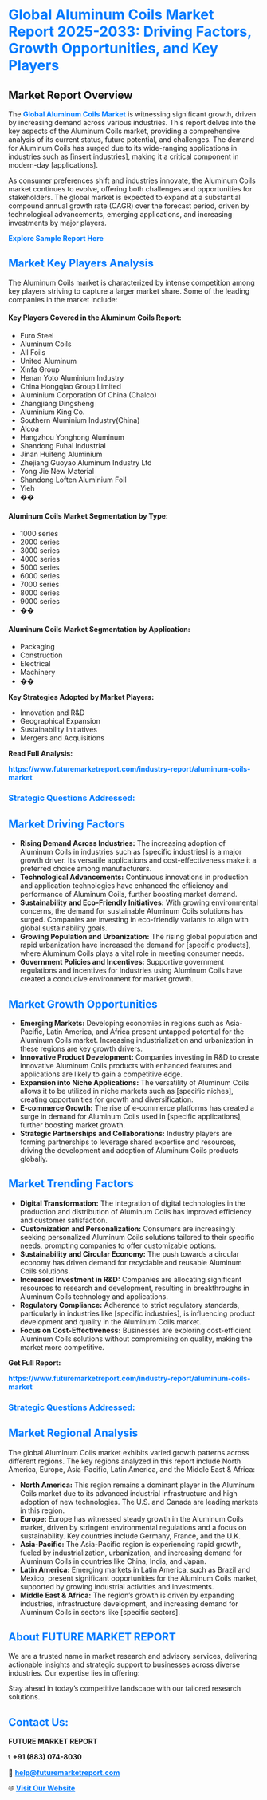 <h1 style="color: #007BFF;">Global Aluminum Coils Market Report 2025-2033: Driving Factors, Growth Opportunities, and Key Players</h1>

<section id="overview">
<h2>Market Report Overview</h2>
<p>The <a href="https://www.futuremarketreport.com/industry-report/aluminum-coils-market" style="color: #007BFF; text-decoration: none;"><strong>Global Aluminum Coils Market</strong></a> is witnessing significant growth, driven by increasing demand across various industries. This report delves into the key aspects of the Aluminum Coils market, providing a comprehensive analysis of its current status, future potential, and challenges. The demand for Aluminum Coils has surged due to its wide-ranging applications in industries such as [insert industries], making it a critical component in modern-day [applications].</p>
<p>As consumer preferences shift and industries innovate, the Aluminum Coils market continues to evolve, offering both challenges and opportunities for stakeholders. The global market is expected to expand at a substantial compound annual growth rate (CAGR) over the forecast period, driven by technological advancements, emerging applications, and increasing investments by major players.</p>
</section>

<section id="overview">
<p><a href="https://www.futuremarketreport.com/request-sample/reportId=116948" style="color: #007BFF; text-decoration: none;"><strong>Explore Sample Report Here</strong></a></p>
</section>

<section id="key-players">
<h2 style="color: #007BFF;">Market Key Players Analysis</h2>
<p>The Aluminum Coils market is characterized by intense competition among key players striving to capture a larger market share. Some of the leading companies in the market include:</p>
<h4>Key Players Covered in the Aluminum Coils Report:</h4>
<ul><li>Euro Steel</li><li>Aluminum Coils</li><li>All Foils</li><li>United Aluminum</li><li>Xinfa Group</li><li>Henan Yoto Aluminium Industry</li><li>China Hongqiao Group Limited</li><li>Aluminium Corporation Of China (Chalco)</li><li>Zhangjiang Dingsheng</li><li>Aluminium King Co.</li><li>Southern Aluminium Industry(China)</li><li>Alcoa</li><li>Hangzhou Yonghong Aluminum</li><li>Shandong Fuhai Industrial</li><li>Jinan Huifeng Aluminium</li><li>Zhejiang Guoyao Aluminum Industry Ltd</li><li>Yong Jie New Material</li><li>Shandong Loften Aluminium Foil</li><li>Yieh</li><li>��</li></ul>
<h4>Aluminum Coils Market Segmentation by Type:</h4>
<ul><li>1000 series</li><li>2000 series</li><li>3000 series</li><li>4000 series</li><li>5000 series</li><li>6000 series</li><li>7000 series</li><li>8000 series</li><li>9000 series</li><li>��</li></ul>

<h4>Aluminum Coils Market Segmentation by Application:</h4>
<ul><li>Packaging</li><li>Construction</li><li>Electrical</li><li>Machinery</li><li>��</li></ul>
<p><strong>Key Strategies Adopted by Market Players:</strong></p>
<ul>
<li>Innovation and R&D</li>
<li>Geographical Expansion</li>
<li>Sustainability Initiatives</li>
<li>Mergers and Acquisitions</li>
</ul>
</section>

<section>
<p><strong>Read Full Analysis: </strong></p><a href="https://www.futuremarketreport.com/industry-report/aluminum-coils-market" style="color: #007BFF; text-decoration: none;"><strong>https://www.futuremarketreport.com/industry-report/aluminum-coils-market</strong></a>
<h3 style="color: #007BFF;">Strategic Questions Addressed:</h3>
</section>

<section id="driving-factors">
<h2 style="color: #007BFF;">Market Driving Factors</h2>
<ul>
<li><strong>Rising Demand Across Industries:</strong> The increasing adoption of Aluminum Coils in industries such as [specific industries] is a major growth driver. Its versatile applications and cost-effectiveness make it a preferred choice among manufacturers.</li>
<li><strong>Technological Advancements:</strong> Continuous innovations in production and application technologies have enhanced the efficiency and performance of Aluminum Coils, further boosting market demand.</li>
<li><strong>Sustainability and Eco-Friendly Initiatives:</strong> With growing environmental concerns, the demand for sustainable Aluminum Coils solutions has surged. Companies are investing in eco-friendly variants to align with global sustainability goals.</li>
<li><strong>Growing Population and Urbanization:</strong> The rising global population and rapid urbanization have increased the demand for [specific products], where Aluminum Coils plays a vital role in meeting consumer needs.</li>
<li><strong>Government Policies and Incentives:</strong> Supportive government regulations and incentives for industries using Aluminum Coils have created a conducive environment for market growth.</li>
</ul>
</section>

<section id="growth-opportunities">
<h2 style="color: #007BFF;">Market Growth Opportunities</h2>
<ul>
<li><strong>Emerging Markets:</strong> Developing economies in regions such as Asia-Pacific, Latin America, and Africa present untapped potential for the Aluminum Coils market. Increasing industrialization and urbanization in these regions are key growth drivers.</li>
<li><strong>Innovative Product Development:</strong> Companies investing in R&D to create innovative Aluminum Coils products with enhanced features and applications are likely to gain a competitive edge.</li>
<li><strong>Expansion into Niche Applications:</strong> The versatility of Aluminum Coils allows it to be utilized in niche markets such as [specific niches], creating opportunities for growth and diversification.</li>
<li><strong>E-commerce Growth:</strong> The rise of e-commerce platforms has created a surge in demand for Aluminum Coils used in [specific applications], further boosting market growth.</li>
<li><strong>Strategic Partnerships and Collaborations:</strong> Industry players are forming partnerships to leverage shared expertise and resources, driving the development and adoption of Aluminum Coils products globally.</li>
</ul>
</section>

<section id="trending-factors">
<h2 style="color: #007BFF;">Market Trending Factors</h2>
<ul>
<li><strong>Digital Transformation:</strong> The integration of digital technologies in the production and distribution of Aluminum Coils has improved efficiency and customer satisfaction.</li>
<li><strong>Customization and Personalization:</strong> Consumers are increasingly seeking personalized Aluminum Coils solutions tailored to their specific needs, prompting companies to offer customizable options.</li>
<li><strong>Sustainability and Circular Economy:</strong> The push towards a circular economy has driven demand for recyclable and reusable Aluminum Coils solutions.</li>
<li><strong>Increased Investment in R&D:</strong> Companies are allocating significant resources to research and development, resulting in breakthroughs in Aluminum Coils technology and applications.</li>
<li><strong>Regulatory Compliance:</strong> Adherence to strict regulatory standards, particularly in industries like [specific industries], is influencing product development and quality in the Aluminum Coils market.</li>
<li><strong>Focus on Cost-Effectiveness:</strong> Businesses are exploring cost-efficient Aluminum Coils solutions without compromising on quality, making the market more competitive.</li>
</ul>
</section>

<section>
<p><strong>Get Full Report: </strong></p><a href="https://www.futuremarketreport.com/industry-report/aluminum-coils-market" style="color: #007BFF; text-decoration: none;"><strong>https://www.futuremarketreport.com/industry-report/aluminum-coils-market</strong></a>
<h3 style="color: #007BFF;">Strategic Questions Addressed:</h3>
</section>


<section id="regional-analysis">
<h2 style="color: #007BFF;">Market Regional Analysis</h2>
<p>The global Aluminum Coils market exhibits varied growth patterns across different regions. The key regions analyzed in this report include North America, Europe, Asia-Pacific, Latin America, and the Middle East & Africa:</p>
<ul>
<li><strong>North America:</strong> This region remains a dominant player in the Aluminum Coils market due to its advanced industrial infrastructure and high adoption of new technologies. The U.S. and Canada are leading markets in this region.</li>
<li><strong>Europe:</strong> Europe has witnessed steady growth in the Aluminum Coils market, driven by stringent environmental regulations and a focus on sustainability. Key countries include Germany, France, and the U.K.</li>
<li><strong>Asia-Pacific:</strong> The Asia-Pacific region is experiencing rapid growth, fueled by industrialization, urbanization, and increasing demand for Aluminum Coils in countries like China, India, and Japan.</li>
<li><strong>Latin America:</strong> Emerging markets in Latin America, such as Brazil and Mexico, present significant opportunities for the Aluminum Coils market, supported by growing industrial activities and investments.</li>
<li><strong>Middle East & Africa:</strong> The region’s growth is driven by expanding industries, infrastructure development, and increasing demand for Aluminum Coils in sectors like [specific sectors].</li>
</ul>
</section>

<footer>
<h2 style="color: #007BFF;">About FUTURE MARKET REPORT</h2>
<p>We are a trusted name in market research and advisory services, delivering actionable insights and strategic support to businesses across diverse industries. Our expertise lies in offering:</p>

<p>Stay ahead in today’s competitive landscape with our tailored research solutions.</p>

<h2 style="color: #007BFF;">Contact Us:</h2>
<p><strong>FUTURE MARKET REPORT</strong></p>
<p>📞 <strong>+91 (883) 074-8030</strong></p>
<p>📧 <strong><a href="mailto:help@futuremarketreport.com" style="color: #007BFF;">help@futuremarketreport.com</a></strong></p>
<p>🌐 <strong><a href="https://www.futuremarketreport.com/" style="color: #007BFF;">Visit Our Website</a></strong></p>
</footer>